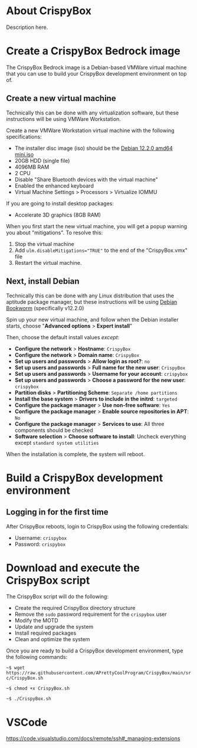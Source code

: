 # About CrispyBox

Description here.

# Create a CrispyBox Bedrock image

The CrispyBox Bedrock image is a Debian-based VMWare virtual machine that you can use to build your CrispyBox development environment on top of.

## Create a new virtual machine

Technically this can be done with any virtualization software, but these instructions will be using VMWare Workstation.

Create a new VMWare Workstation virtual machine with the following specifications:

- The installer disc image (iso) should be the [Debian 12.2.0 amd64 mini.iso](https://deb.debian.org/debian/dists/bookworm/main/installer-amd64/current/images/netboot/mini.iso)
- 20GB HDD (single file)
- 4096MB RAM
- 2 CPU
- Disable "Share Bluetooth devices with the virtual machine"
- Enabled the enhanced keyboard
- Virtual Machine Settings > Processors > Virtualize IOMMU

If you are going to install desktop packages:

- Accelerate 3D graphics (8GB RAM)

When you first start the new virtual machine, you will get a popup warning you about "mitigations". To resolve this:

1. Stop the virtual machine
2. Add `ulm.disableMitigations="TRUE"`  to the end of the "CrispyBox.vmx" file
3. Restart the virtual machine.

## Next, install Debian

Technically this can be done with any Linux distribution that uses the aptitude package manager, but these instructions will be using [Debian Bookworm](https://www.debian.org/) (specifically v12.2.0)

Spin up your new virtual machine, and follow when the Debian installer starts, choose "**Advanced options** > **Expert install**"

Then, choose the default install values *except*:
  - **Configure the network** > **Hostname**: `CrispyBox`
  - **Configure the network** > **Domain name**: `CrispyBox`
  - **Set up users and passwords** > **Allow login as root?**: `no`
  - **Set up users and passwords** > **Full name for the new user**: `CrispyBox`
  - **Set up users and passwords** > **Username for your account**: `crispybox`
  - **Set up users and passwords** > **Choose a password for the new user**: `crispybox`
  - **Partition disks** > **Partitioning Scheme**: `Separate /home partitions`
  - **Install the base system** > **Drivers to include in the initrd**: `targeted`
  - **Configure the package manager** > **Use non-free software**: `Yes`
  - **Configure the package manager** > **Enable source repositories in APT**: `No`
  - **Configure the package manager** > **Services to use**: All three components should be checked
  - **Software selection** > **Choose software to install**: Uncheck everything except `standard system utilities`

When the installation is complete, the system will reboot.

# Build a CrispyBox development environment

## Logging in for the first time

After CrispyBox reboots, login to CrispyBox using the following credentials:

- Username: `crispybox`
- Password: `crispybox`

# Download and execute the CrispyBox script

The CrispyBox script will do the following:

- Create the required CrispyBox directory structure
- Remove the `sudo` password requirement for the `crispybox` user
- Modify the MOTD
- Update and upgrade the system
- Install required packages
- Clean and optimize the system

Once you are ready to build a CrispyBox development environment, type the following commands:

`~$ wget https://raw.githubusercontent.com/APrettyCoolProgram/CrispyBox/main/src/CrispyBox.sh`

`~$ chmod +x CrispyBox.sh`

`~$ ./CrispyBox.sh`


# VSCode

https://code.visualstudio.com/docs/remote/ssh#_managing-extensions